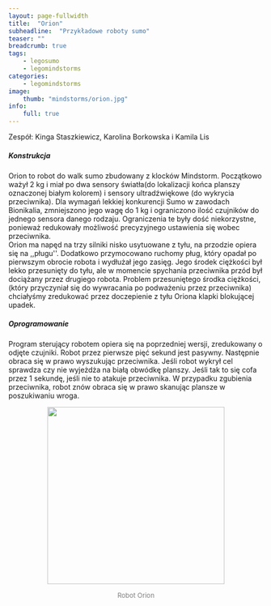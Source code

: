 ```yaml
---
layout: page-fullwidth
title:  "Orion"
subheadline:  "Przykładowe roboty sumo"
teaser: ""
breadcrumb: true
tags:
    - legosumo
    - legomindstorms
categories:
    - legomindstorms
image:
    thumb: "mindstorms/orion.jpg"
info:
    full: true
---
```


Zespół: Kinga Staszkiewicz, Karolina Borkowska i Kamila Lis

<h5>Konstrukcja</h5>

Orion to robot do walk sumo zbudowany z klocków Mindstorm. Początkowo ważył 2 kg i miał po dwa sensory światła(do lokalizacji końca planszy oznaczonej białym kolorem) i sensory ultradźwiękowe (do wykrycia przeciwnika). Dla wymagań lekkiej konkurencji Sumo w zawodach Bionikalia, zmniejszono jego wagę do 1 kg i ograniczono ilość czujników do jednego sensora danego rodzaju. Ograniczenia te były dość niekorzystne, ponieważ redukowały możliwość precyzyjnego ustawienia się wobec przeciwnika.<br>
Orion ma napęd na trzy silniki nisko usytuowane z tyłu, na przodzie opiera się na ,,pługu''. Dodatkowo przymocowano ruchomy pług, który opadał po pierwszym obrocie robota i wydłużał jego zasięg. Jego środek ciężkości był lekko przesunięty do tyłu, ale w momencie spychania przeciwnika przód był dociążany przez drugiego robota. Problem przesuniętego środka ciężkości, (który przyczyniał się do wywracania po podważeniu przez przeciwnika) chciałyśmy zredukować przez doczepienie z tyłu Oriona klapki blokującej upadek.

<h5>Oprogramowanie</h5>

Program sterujący robotem opiera się na poprzedniej wersji, zredukowany o odjęte czujniki. Robot przez pierwsze pięć sekund jest pasywny. Następnie obraca się w prawo wyszukując przeciwnika. Jeśli robot wykrył cel sprawdza czy nie wyjeżdża na białą obwódkę planszy. Jeśli tak to się cofa przez 1 sekundę, jeśli nie to atakuje przeciwnika. W przypadku zgubienia przeciwnika, robot znów obraca się w prawo skanując plansze w poszukiwaniu wroga.

<p><center><img class="text-center" style="height: 350px" src="{{ site.urlimg }}projects/mindstorms/orion.jpg"/></center></p>
<font size="2" color="gray"><center>Robot Orion</center></font>
